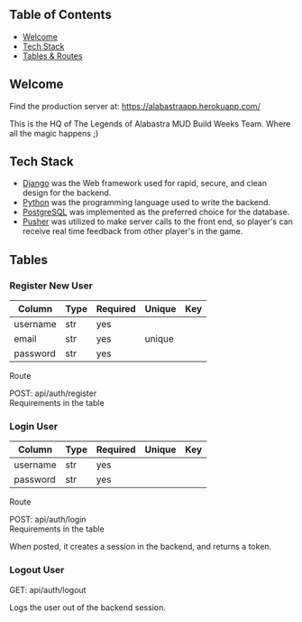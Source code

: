 ## Table of Contents

- [Welcome](#welcome)
- [Tech Stack](#tech-stack)
- [Tables & Routes](#tables)

## Welcome

Find the production server at: https://alabastraapp.herokuapp.com/

This is the HQ of The Legends of Alabastra MUD Build Weeks Team. Where all the magic happens ;)


## Tech Stack
+ [Django](https://www.djangoproject.com/) was the Web framework used for rapid, secure, and clean design for the backend.
+ [Python](https://www.python.org/) was the programming language used to write the backend.
+ [PostgreSQL](https://www.postgresql.org/) was implemented as the preferred choice for the database.
+ [Pusher](https://pusher.com/docs/chatkit/core-concepts) was utilized to make server calls to the front end, so player's can receive real time feedback from other player's in the game.

## Tables

### Register New User
| Column        |     Type      |    Required   |   Unique      |     Key       | 
| ------------- | ------------- | ------------- | ------------- | ------------- |
|  username     |  str          |   yes         |               |               |
|  email        | str           |    yes        |  unique       |               |
|  password     | str           |    yes        |               |               |

Route

POST: api/auth/register </br>
Requirements in the table

### Login User

| Column        |     Type      |    Required   |   Unique      |     Key       | 
| ------------- | ------------- | ------------- | ------------- | ------------- |
|  username     |  str          |   yes         |               |               |
|  password     | str           |    yes        |               |               |

Route

POST: api/auth/login </br>
Requirements in the table

When posted, it creates a session in the backend, and returns a token.

### Logout User
GET: api/auth/logout

Logs the user out of the backend session.

